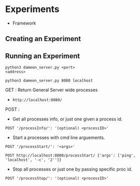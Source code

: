# Experiments
* Framework

## Creating an Experiment

## Running an Experiment
<code>python3 dameon_server.py \<port\> \<address\></code>

<code>python3 dameon_server.py 8080 localhost</code>

GET : Return General Server wide processes

* <code>http://localhost:8080/ </code>

POST :

* Get all processes info, or just one given a process id.

<code>POST '/processInfo/': '(optional) \<processID\>'</code>

 * Start a processes with cmd line arguements.

<code>POST '/processStart/':   '\<args\>'</code>

<code>POST http://localhost:8080/processStart/ {'args': ['ping', 'localhost', '-c', '2'']}</code>

 * Stop all processes or just one by passing specific proc id.

<code>POST '/processStop/':    '(optional) \<processID\>'</code>
